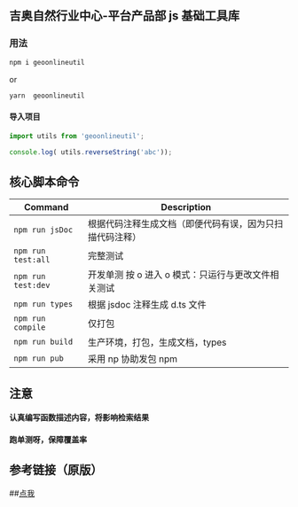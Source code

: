 ## 吉奥自然行业中心-平台产品部 js 基础工具库

### 用法

```sh
npm i geoonlineutil
```

or

```sh
yarn  geoonlineutil
```

#### 导入项目

```js
import utils from 'geoonlineutil';

console.log( utils.reverseString('abc'));
```

## 核心脚本命令

| Command            | Description                                              |
| ------------------ | -------------------------------------------------------- |
| `npm run jsDoc`    | 根据代码注释生成文档（即便代码有误，因为只扫描代码注释） |
| `npm run test:all` | 完整测试                                                 |
| `npm run test:dev` | 开发单测 按 o 进入 o 模式：只运行与更改文件相关测试      |
| `npm run types`    | 根据 jsdoc 注释生成 d.ts 文件                            |
| `npm run compile`  | 仅打包                                                   |
| `npm run build`    | 生产环境，打包，生成文档，types                          |
| `npm run pub`  | 采用 np 协助发包 npm                                     |


## 注意
#### 认真编写函数描述内容，将影响检索结果
#### 跑单测呀，保障覆盖率

## 参考链接（原版）
##[点我](https://github.com/201flaviosilva-labs/utilidades)
